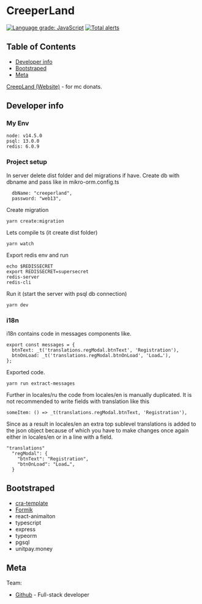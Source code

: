 # CreeperLand

[![Language grade: JavaScript](https://img.shields.io/lgtm/grade/javascript/g/Barklim/CreeperLand.svg?logo=lgtm&logoWidth=18)](https://lgtm.com/projects/g/Barklim/CreeperLand/context:javascript)
[![Total alerts](https://img.shields.io/lgtm/alerts/g/Barklim/CreeperLand.svg?logo=lgtm&logoWidth=18)](https://lgtm.com/projects/g/Barklim/CreeperLand/alerts/)

## Table of Contents

- [Developer info](#developer-info)
- [Bootstraped](#bootstraped)
- [Meta](#meta)

[CreepLand (Website)](https://creeper.land/) - for mc donats.

## Developer info

### My Env

```
node: v14.5.0
psql: 13.0.0
redis: 6.0.9
```

### Project setup

In server delete dist folder and del migrations if have. Create db with dbname and pass like in mikro-orm.config.ts

```
  dbName: "creeperland",
  password: "web13",
```

Create migration

```
yarn create:migration
```

Lets compile ts (it create dist folder)

```
yarn watch
```

Export redis env and run

```
echo $REDISSECRET
export REDISSECRET=supersecret
redis-server
redis-cli
```

Run it (start the server with psql db connection)

```
yarn dev
```

### i18n

i18n contains code in messages components like.

```
export const messages = {
  btnText: _t('translations.regModal.btnText', 'Registration'),
  btnOnLoad: _t('translations.regModal.btnOnLoad', 'Load…'),
};
```

Exported code.

```
yarn run extract-messages
```

Further in locales/ru the code from locales/en is manually duplicated.
It is not recommended to write fields with translation like this

```
someItem: () => _t(translations.regModal.btnText, 'Registration'),
```

Since as a result in locales/en an extra top sublevel translations is added to the json object because of which you have to make changes once again either in locales/en or in a line with a field.

```
"translations"
  "regModal": {
    "btnText": "Registration",
    "btnOnLoad": "Load…",
  }
```

## Bootstraped

- [cra-template](https://github.com/react-boilerplate/react-boilerplate-cra-template)
- [Formik](Formik)
- react-animaiton
- typescript
- express
- typeorm
- pgsql
- unitpay.money

## Meta

Team:

- [Github](https://barklim.github.io/) - Full-stack developer
